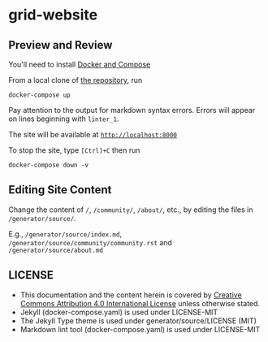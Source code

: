 # grid-website

## Preview and Review

You'll need to install
[Docker and Compose](https://docs.docker.com/compose/install/)

From a local clone of
[the repository](https://github.com/hyperledger/grid-website), run

```
docker-compose up
```

Pay attention to the output for markdown syntax errors. Errors will appear on
lines beginning with `linter_1`.

The site will be available at [`http://localhost:8000`](http://localhost:8000)

To stop the site, type `[Ctrl]+C` then run

```
docker-compose down -v
```

## Editing Site Content

Change the content of `/`, `/community/`, `/about/`,
etc., by editing the files in `/generator/source/`.

E.g., `/generator/source/index.md`, `/generator/source/community/community.rst`
and `/generator/source/about.md`

## LICENSE

* This documentation and the content herein is covered by [
  Creative Commons Attribution 4.0 International License](
  http://creativecommons.org/licenses/by/4.0/ "license") unless otherwise stated.
* Jekyll (docker-compose.yaml) is used under LICENSE-MIT
* The Jekyll Type theme is used under generator/source/LICENSE (MIT)
* Markdown lint tool (docker-compose.yaml) is used under LICENSE-MIT
